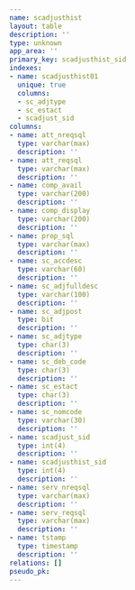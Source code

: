 ```yaml
---
name: scadjusthist
layout: table
description: ''
type: unknown
app_area: ''
primary_key: scadjusthist_sid
indexes:
- name: scadjusthist01
  unique: true
  columns:
  - sc_adjtype
  - sc_estact
  - scadjust_sid
columns:
- name: att_nreqsql
  type: varchar(max)
  description: ''
- name: att_reqsql
  type: varchar(max)
  description: ''
- name: comp_avail
  type: varchar(200)
  description: ''
- name: comp_display
  type: varchar(200)
  description: ''
- name: prop_sql
  type: varchar(max)
  description: ''
- name: sc_accdesc
  type: varchar(60)
  description: ''
- name: sc_adjfulldesc
  type: varchar(100)
  description: ''
- name: sc_adjpost
  type: bit
  description: ''
- name: sc_adjtype
  type: char(3)
  description: ''
- name: sc_deb_code
  type: char(3)
  description: ''
- name: sc_estact
  type: char(3)
  description: ''
- name: sc_nomcode
  type: varchar(30)
  description: ''
- name: scadjust_sid
  type: int(4)
  description: ''
- name: scadjusthist_sid
  type: int(4)
  description: ''
- name: serv_nreqsql
  type: varchar(max)
  description: ''
- name: serv_reqsql
  type: varchar(max)
  description: ''
- name: tstamp
  type: timestamp
  description: ''
relations: []
pseudo_pk: 
---
```


